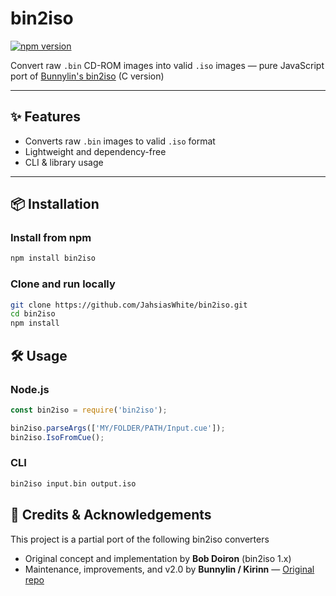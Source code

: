 # bin2iso

[![npm version](https://img.shields.io/npm/v/bin2iso?style=flat-square)](https://www.npmjs.com/package/bin2iso)

Convert raw `.bin` CD-ROM images into valid `.iso` images — pure JavaScript port of [Bunnylin's bin2iso](https://gitlab.com/bunnylin/bin2iso) (C version)

---

## ✨ Features

- Converts raw `.bin` images to valid `.iso` format
- Lightweight and dependency-free
- CLI & library usage

---

## 📦 Installation

### Install from npm

```bash
npm install bin2iso
```

### Clone and run locally

```bash
git clone https://github.com/JahsiasWhite/bin2iso.git
cd bin2iso
npm install
```

## 🛠 Usage

### Node.js

```js
const bin2iso = require('bin2iso');

bin2iso.parseArgs(['MY/FOLDER/PATH/Input.cue']);
bin2iso.IsoFromCue();
```

### CLI

```bash
bin2iso input.bin output.iso
```

## 🐇 Credits & Acknowledgements

This project is a partial port of the following bin2iso converters

- Original concept and implementation by **Bob Doiron** (bin2iso 1.x)
- Maintenance, improvements, and v2.0 by **Bunnylin / Kirinn** — [Original repo](https://gitlab.com/bunnylin/bin2iso)
